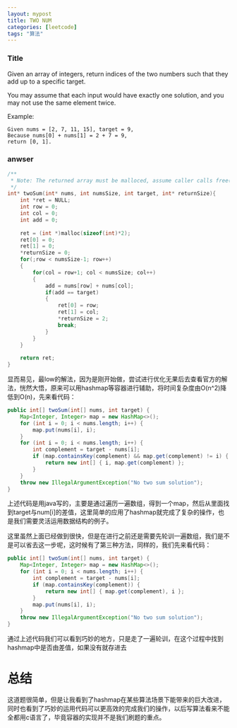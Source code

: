 ```yaml
---
layout: mypost
title: TWO NUM 
categories: [leetcode]
tags: "算法" 
---
```


### Title 

Given an array of integers, return indices of the two numbers such that they add up to a specific target.

You may assume that each input would have exactly one solution, and you may not use the same element twice.

Example:
```
Given nums = [2, 7, 11, 15], target = 9,
Because nums[0] + nums[1] = 2 + 7 = 9,
return [0, 1]. 
```

### anwser 

```c
/**
 * Note: The returned array must be malloced, assume caller calls free().
 */
int* twoSum(int* nums, int numsSize, int target, int* returnSize){
    int *ret = NULL;
    int row = 0;
    int col = 0;
    int add = 0;
    
    ret = (int *)malloc(sizeof(int)*2);
    ret[0] = 0;
    ret[1] = 0;
    *returnSize = 0;
    for(;row < numsSize-1; row++)
    {
        for(col = row+1; col < numsSize; col++)
        {
            add = nums[row] + nums[col];
            if(add == target)
            {
                ret[0] = row;
                ret[1] = col;
                *returnSize = 2;
                break;
            }
        }
    }
    
    return ret;
}
```
显而易见，最low的解法，因为是刚开始做，尝试进行优化无果后去查看官方的解法，恍然大悟，原来可以用hashmap等容器进行辅助，将时间复杂度由O(n^2)降低到O(n)，先来看代码：

```java
public int[] twoSum(int[] nums, int target) {
    Map<Integer, Integer> map = new HashMap<>();
    for (int i = 0; i < nums.length; i++) {
        map.put(nums[i], i);
    }
    for (int i = 0; i < nums.length; i++) {
        int complement = target - nums[i];
        if (map.containsKey(complement) && map.get(complement) != i) {
            return new int[] { i, map.get(complement) };
        }
    }
    throw new IllegalArgumentException("No two sum solution");
}
```

上述代码是用java写的，主要是通过遍历一遍数组，得到一个map，然后从里面找到target与num[i]的差值，这里简单的应用了hashmap就完成了复杂的操作，也是我们需要灵活运用数据结构的例子。

这里虽然上面已经做到很快，但是在进行之前还是需要先轮训一遍数组，我们是不是可以省去这一步呢，这时候有了第三种方法，同样的，我们先来看代码：

```java
public int[] twoSum(int[] nums, int target) {
    Map<Integer, Integer> map = new HashMap<>();
    for (int i = 0; i < nums.length; i++) {
        int complement = target - nums[i];
        if (map.containsKey(complement)) {
            return new int[] { map.get(complement), i };
        }
        map.put(nums[i], i);
    }
    throw new IllegalArgumentException("No two sum solution");
}
```

通过上述代码我们可以看到巧妙的地方，只是走了一遍轮训，在这个过程中找到hashmap中是否由差值，如果没有就存进去

# 总结

这道题很简单，但是让我看到了hashmap在某些算法场景下能带来的巨大改进，同时也看到了巧妙的运用代码可以更高效的完成我们的操作，以后写算法看来不能全都用c语言了，毕竟容器的实现并不是我们刷题的重点。



